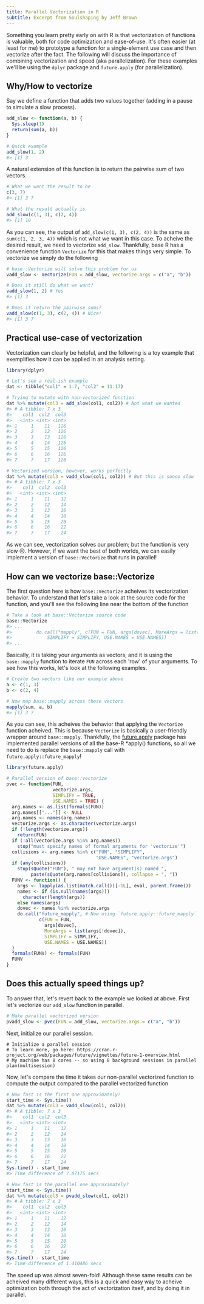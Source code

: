 ```yaml
---
title: Parallel Vectorization in R
subtitle: Excerpt from Soulshaping by Jeff Brown
---
```


Something you learn pretty early on with R is that vectorization of functions is valuable, both for code optimization and ease-of-use. It's often easier (at least for me)
to prototype a function for a single-element use case and then vectorize after the fact. The following will discuss the importance of combining vectorization and speed
(aka parallelization). For these examples we'll be using the `dplyr` package and `future.apply` (for parallelization).

## Why/How to vectorize ##

Say we define a function that adds two values together (adding in a pause to simulate a slow process).
```r
add_slow <- function(a, b) {
  Sys.sleep(1)
  return(sum(a, b))
}

# Quick example
add_slow(1, 2)
#> [1] 3
```
A natural extension of this function is to return the pairwise sum of two vectors.
```r
# What we want the result to be
c(3, 7)
#> [1] 3 7

# What the result actually is
add_slow(c(1, 3), c(2, 4))
#> [1] 10
```
As you can see, the output of `add_slow(c(1, 3), c(2, 4))` is the same as `sum(c(1, 2, 3, 4))` which is not what we want in this case. To acheive the desired result, we need to
vectorize `add_slow`. Thankfully, base R has a convenience function `Vectorize` for this that makes things very simple. To vectorize we simply do the following
```r
# base::Vectorize will solve this problem for us
vadd_slow <- Vectorize(FUN = add_slow, vectorize.args = c("a", "b"))

# Does it still do what we want?
vadd_slow(1, 2) # Yes
#> [1] 3

# Does it return the pairwise sums?
vadd_slow(c(1, 3), c(2, 4)) # Nice!
#> [1] 3 7
```

## Practical use-case of vectorization ##

Vectorization can clearly be helpful, and the following is a toy example that exemplifies how it can be applied in an analysis setting.
```r
library(dplyr)

# Let's see a real-ish example
dat <- tibble("col1" = 1:7, "col2" = 11:17)

# Trying to mutate with non-vectorized function
dat %>% mutate(col3 = add_slow(col1, col2)) # Not what we wanted
#> # A tibble: 7 x 3
#>    col1  col2  col3
#>   <int> <int> <int>
#> 1     1    11   126
#> 2     2    12   126
#> 3     3    13   126
#> 4     4    14   126
#> 5     5    15   126
#> 6     6    16   126
#> 7     7    17   126

# Vectorized version, however, works perfectly
dat %>% mutate(col3 = vadd_slow(col1, col2)) # But this is soooo slow 
#> # A tibble: 7 x 3
#>    col1  col2  col3
#>   <int> <int> <int>
#> 1     1    11    12
#> 2     2    12    14
#> 3     3    13    16
#> 4     4    14    18
#> 5     5    15    20
#> 6     6    16    22
#> 7     7    17    24
```
As we can see, vectorization solves our problem; but the function is very slow ☹️. However, if we want the best of both worlds, we can easily implement
a version of `base::Vectorize` that runs in parallel!

## How can we vectorize base::Vectorize ##

The first question here is how `base::Vectorize` acheives its vectorization behavior. To understand that let's take a look at the source code for the function, and you'll
see the following line near the bottom of the function
```r
# Take a look at base::Vectorize source code
base::Vectorize
#> ...
#>         do.call("mapply", c(FUN = FUN, args[dovec], MoreArgs = list(args[!dovec]), 
#>             SIMPLIFY = SIMPLIFY, USE.NAMES = USE.NAMES))
#> ...
```
Basically, it is taking your arguments as vectors, and it is using the `base::mapply` function to iterate `FUN` across each 'row' of your arguments. To see how this
works, let's look at the following examples.
```r
# Create two vectors like our example above
a <- c(1, 3)
b <- c(2, 4)

# Now map base::mapply across these vectors
mapply(sum, a, b)
#> [1] 3 7
```
As you can see, this acheives the behavior that applying the `Vectorize` function acheived. This is because `Vectorize` is basically a user-friendly wrapper
around `base::mapply`. Thankfully, the [future.apply](https://cran.r-project.org/web/packages/future.apply/vignettes/future.apply-1-overview.html) package has 
implemented parallel versions of all the base-R \*apply() functions, so all we need to do is replace the `base::mapply` call with `future.apply::future_mapply`!
```r
library(future.apply)

# Parallel version of base::vectorize
pvec <- function(FUN, 
                 vectorize.args, 
                 SIMPLIFY = TRUE, 
                 USE.NAMES = TRUE) {
  arg.names <- as.list(formals(FUN))
  arg.names[["..."]] <- NULL
  arg.names <- names(arg.names)
  vectorize.args <- as.character(vectorize.args)
  if (!length(vectorize.args))
    return(FUN)
  if (!all(vectorize.args %in% arg.names))
    stop("must specify names of formal arguments for 'vectorize'")
  collisions <- arg.names %in% c("FUN", "SIMPLIFY",
                                 "USE.NAMES", "vectorize.args")
  if (any(collisions))
    stop(sQuote("FUN"), " may not have argument(s) named ",
         paste(sQuote(arg.names[collisions]), collapse = ", "))
  FUNV <- function() {
    args <- lapply(as.list(match.call())[-1L], eval, parent.frame())
    names <- if (is.null(names(args)))
      character(length(args))
    else names(args)
    dovec <- names %in% vectorize.args
    do.call("future_mapply", # Now using `future.apply::future_mapply` as opposed to `base::mapply`
            c(FUN = FUN, 
              args[dovec], 
              MoreArgs = list(args[!dovec]),
              SIMPLIFY = SIMPLIFY, 
              USE.NAMES = USE.NAMES))
  }
  formals(FUNV) <- formals(FUN)
  FUNV
}
```
## Does this actually speed things up? ##

To answer that, let's revert back to the example we looked at above. First let's vectorize our `add_slow` function in parallel.
```r
# Make parallel vectorized version
pvadd_slow <- pvec(FUN = add_slow, vectorize.args = c("a", "b"))
```
Next, initialize our parallel session.
```
# Initialize a parallel session
# To learn more, go here: https://cran.r-project.org/web/packages/future/vignettes/future-1-overview.html
# My machine has 8 cores -- so using 8 background sessions in parallel
plan(multisession)
```
Now, let's compare the time it takes our non-parallel vectorized function to compute the output compared to the parallel vectorized function
```r
# How fast is the first one approximately?
start_time <- Sys.time()
dat %>% mutate(col3 = vadd_slow(col1, col2))
#> # A tibble: 7 x 3
#>    col1  col2  col3
#>   <int> <int> <int>
#> 1     1    11    12
#> 2     2    12    14
#> 3     3    13    16
#> 4     4    14    18
#> 5     5    15    20
#> 6     6    16    22
#> 7     7    17    24
Sys.time() - start_time
#> Time difference of 7.07175 secs

# How fast is the parallel one approximately?
start_time <- Sys.time()
dat %>% mutate(col3 = pvadd_slow(col1, col2))
#> # A tibble: 7 x 3
#>    col1  col2  col3
#>   <int> <int> <int>
#> 1     1    11    12
#> 2     2    12    14
#> 3     3    13    16
#> 4     4    14    18
#> 5     5    15    20
#> 6     6    16    22
#> 7     7    17    24
Sys.time() - start_time
#> Time difference of 1.410486 secs
```
The speed up was almost seven-fold! Although these same results can be acheived many different ways, this is a quick and easy way to acheive optimization both through
the act of vectorization itself, and by doing it in parallel.

